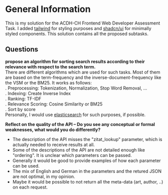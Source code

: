 # General Information

This is my solution for the ACDH-CH Frontend Web Developer Assessment Task. I added [tailwind](https://tailwindcss.com/) for styling purposes and [shadcn/ui](https://ui.shadcn.com) for minimally styled components.
This solution contains all the proposed subtasks.

## Questions
**propose an algorithm for sorting search results according to their relevance with respect to the search term.**  
There are different algorithms which are used for such tasks. Most of them are based on the term-frequency and the inverse-document-frequency like the VSM or the BM25. 
It works as follows:  
. Preprocessing: Tokenization, Normalization, Stop Word Removal, ...  
. Indexing: Create Inverse Index  
. Ranking: TF-IDF  
. Relevance Scoring: Cosine Similarity or BM25   
. Sort by score  
Personally, I would use [elasticsearch](https://www.elastic.co/de/elasticsearch) for such purposes, if possible. 


**Reflect on the quality of the API – Do you see any conceptual or formal weaknesses, what would you do differently?**
- The description of the API misses the "zitat_lookup" parameter, which is actually needed to receive results at all.
- Some of the descriptions of the API are not detailed enough like "ordering". It is unclear which parameters can be passed.
- Generally it would be good to provide examples of how each parameter can be used.
- The mix of English and German in the parameters and the retured JSON are not optimal, in my opinion.
- Maybe it would be possible to not return all the meta-data (art, author, ..) on each request.  

